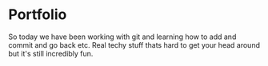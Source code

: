 # Portfolio
So today we have been working with git and learning how to add and commit and go back etc. Real techy stuff thats hard to get your head around but it's still incredibly fun.
